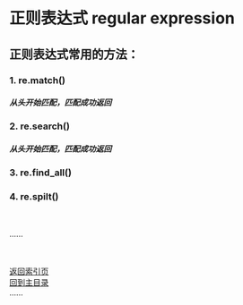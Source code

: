 # 正则表达式 regular expression

## 正则表达式常用的方法：

### 1. re.match()

##### 从头开始匹配，匹配成功返回

### 2. re.search()

##### 从头开始匹配，匹配成功返回

### 3. re.find_all()

### 4. re.spilt()

<br />

......   
<br />
<br />

[返回索引页](Readme.md)  
[回到主目录](../contents_page.md)   
......    
